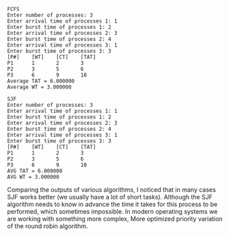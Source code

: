 ```
FCFS
Enter number of processes: 3
Enter arrival time of processes 1: 1
Enter burst time of processes 1: 2
Enter arrival time of processes 2: 3
Enter burst time of processes 2: 4
Enter arrival time of processes 3: 1
Enter burst time of processes 3: 3
[P#]    [WT]    [CT]    [TAT]
P1      1       2       3
P2      3       5       6
P3      6       9       10
Average TAT = 6.000000
Average WT = 3.000000

SJF
Enter number of processes: 3
Enter arrival time of processes 1: 1
Enter burst time of processes 1: 2
Enter arrival time of processes 2: 3
Enter burst time of processes 2: 4
Enter arrival time of processes 3: 1
Enter burst time of processes 3: 3
[P#]    [WT]    [CT]    [TAT]
P1      1       2       3
P2      3       5       6
P3      6       9       10
AVG TAT = 6.000000
AVG WT = 3.000000
```

Comparing the outputs of various algorithms,
I noticed that in many cases SJF works better (we usually have a lot of short tasks).
Although the SJF algorithm needs to know in advance the time it takes for this process to be performed, which sometimes impossible.
In modern operating systems we are working with something more complex,
More optimized priority variation of the round robin algorithm. 

